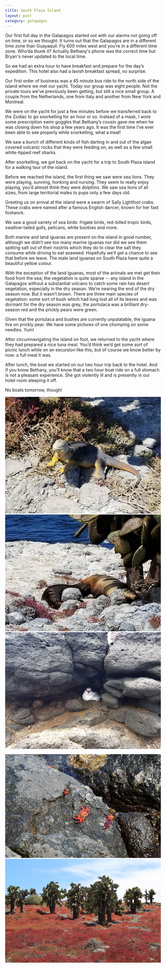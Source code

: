 ```yaml
---
title: South Plaza Island
layout: post
category: galapagos
---
```

Our first full day in the Galapagos started out with our alarms not going off on time, or so we thought.   It turns out that the Galapagos are in a different time zone than Guayaquil.   Fly 600 miles west and you’re in a different time zone.   Who’da thunk it?  Actually Bethany's phone was the correct time but Bryan's never updated to the local time. 

So we had an extra hour to have breakfast and prepare for the day’s expedition.   This hotel also had a lavish breakfast spread, no surprise.

Our first order of business was a 45 minute bus ride to the north side of the island where we met our yacht.  Today our group was eight people.   Not the private tours we’ve previously been getting, but still a nice small group.  A couple from the Netherlands, one from Italy and another from New York and Montreal.

We were on the yacht for just a few minutes before we transferred back to the Zodiac to go snorkelling for an hour or so.  Instead of a mask, I wore some prescription swim goggles that Bethany’s cousin gave me when he was closing down his shop a few years ago.   It was the first time I’ve ever been able to see properly while snorkelling, what a treat!

We saw a bunch of different kinds of fish darting in and out of the algae covered volcanic rocks that they were feeding on, as well as a few small white-tipped reef sharks.

After snorkelling, we got back on the yacht for a trip to South Plaza island for a walking tour of the island.

Before we reached the island, the first thing we saw were sea lions.   They were playing, sunning, honking and nursing.  They seem to really enjoy playing, you’d almost think they were dolphins.  We saw sea lions of all sizes, from large territorial males to pups only a few days old.

Greeting us on arrival at the island were a swarm of Sally Lightfoot crabs.  These crabs were named after a famous English dancer, known for her fast footwork.

We saw a good variety of sea birds: frigate birds, red-billed tropic birds, swallow-tailed gulls, pelicans, white boobies and more.

Both marine and land iguanas are present on the island in good number, although we didn’t see too many marine iguanas nor did we see them spitting salt out of their nostrils which they do to clear the salt they consume while driving to eat seaweed.   Hopefully we’ll get a chance to see that before we leave.   The male land iguanas on South Plaza have quite a beautiful yellow colour.

With the exception of the land iguanas, most of the animals we met get their food from the sea; the vegetation is quite sparse -- any island in the Galapagos without a substantial volcano to catch some rain has desert vegetation, especially in the dry season.  We’re nearing the end of the dry season now.  But it wasn’t brown.  There are three main species of vegetation: some sort of bush which had long lost all of its leaves and was dormant for the dry season was grey, the portulaca was a brilliant dry-season red and the prickly pears were green.

GIven that the portulaca and bushes are currently unpalatable, the iguana live on prickly pear.   We have some pictures of one chomping on some needles.  Yum!

After circumnavigating the island on foot, we returned to the yacht where they had prepared a nice tuna meal.  You’d think we’d get some sort of picnic lunch while on an excursion like this, but of course we know better by now: a full meal it was.

After lunch, the boat we started on our two hour trip back to the hotel.   And if you know Bethany, you’ll know that a two hour boat ride on a full stomach is not a pleasant experience.  She got violently ill and is presently in our hotel room sleeping it off.

No boats tomorrow, though!

![image alt text](/assets/2017-10-17\/image_0.jpg)![image alt text](/assets/2017-10-17\/image_1.jpg)![image alt text](/assets/2017-10-17\/image_2.jpg)

![image alt text](/assets/2017-10-17\/image_3.jpg)![image alt text](/assets/2017-10-17\/image_4.jpg)

